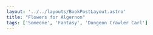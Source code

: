 ```yaml
---
layout: '../../layouts/BookPostLayout.astro' 
title: "Flowers for Algernon"
tags: ['Someone', 'Fantasy', 'Dungeon Crawler Carl']
---
```

